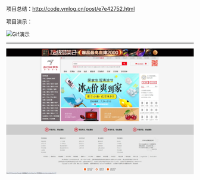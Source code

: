 项目总结：http://code.ymlog.cn/post/e7e42752.html



项目演示：

![Gif演示](http://code.ymlog.cn/file/jd-demo-项目演示.gif)

---

![静态图](img/static-shortcut-demo.webp)